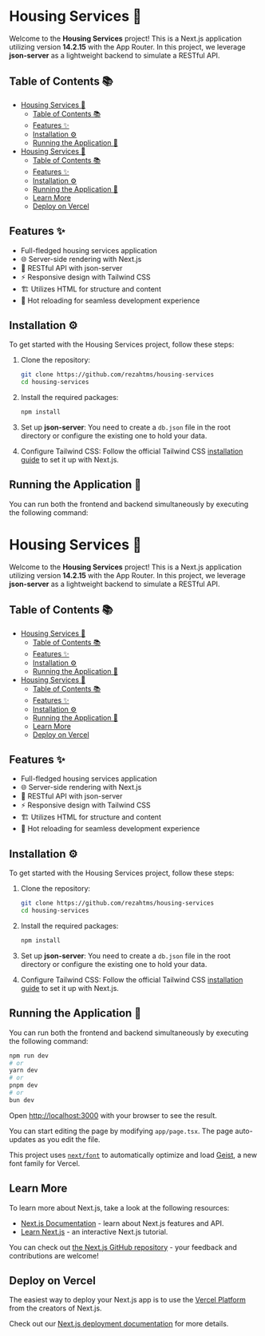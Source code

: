 
# Housing Services 🚀

Welcome to the **Housing Services** project! This is a Next.js application utilizing version **14.2.15** with the App Router. In this project, we leverage **json-server** as a lightweight backend to simulate a RESTful API.

## Table of Contents 📚

- [Housing Services 🚀](#housing-services-)
  - [Table of Contents 📚](#table-of-contents-)
  - [Features ✨](#features-)
  - [Installation ⚙️](#installation-️)
  - [Running the Application 🌟](#running-the-application-)
- [Housing Services 🚀](#housing-services--1)
  - [Table of Contents 📚](#table-of-contents--1)
  - [Features ✨](#features--1)
  - [Installation ⚙️](#installation-️-1)
  - [Running the Application 🌟](#running-the-application--1)
  - [Learn More](#learn-more)
  - [Deploy on Vercel](#deploy-on-vercel)

## Features ✨

- Full-fledged housing services application
- 🌐 Server-side rendering with Next.js
- 💾 RESTful API with json-server
- ⚡ Responsive design with Tailwind CSS
- 🏗️ Utilizes HTML for structure and content
- 🚀 Hot reloading for seamless development experience

## Installation ⚙️

To get started with the Housing Services project, follow these steps:

1. Clone the repository:
   ```bash
   git clone https://github.com/rezahtms/housing-services
   cd housing-services
   ```

2. Install the required packages:
   ```bash
   npm install
   ```

3. Set up **json-server**:
   You need to create a `db.json` file in the root directory or configure the existing one to hold your data.

4. Configure Tailwind CSS:
   Follow the official Tailwind CSS [installation guide](https://tailwindcss.com/docs/guides/nextjs) to set it up with Next.js.

## Running the Application 🌟

You can run both the frontend and backend simultaneously by executing the following command:

# Housing Services 🚀

Welcome to the **Housing Services** project! This is a Next.js application utilizing version **14.2.15** with the App Router. In this project, we leverage **json-server** as a lightweight backend to simulate a RESTful API.

## Table of Contents 📚

- [Housing Services 🚀](#housing-services-)
  - [Table of Contents 📚](#table-of-contents-)
  - [Features ✨](#features-)
  - [Installation ⚙️](#installation-️)
  - [Running the Application 🌟](#running-the-application-)
- [Housing Services 🚀](#housing-services--1)
  - [Table of Contents 📚](#table-of-contents--1)
  - [Features ✨](#features--1)
  - [Installation ⚙️](#installation-️-1)
  - [Running the Application 🌟](#running-the-application--1)
  - [Learn More](#learn-more)
  - [Deploy on Vercel](#deploy-on-vercel)

## Features ✨

- Full-fledged housing services application
- 🌐 Server-side rendering with Next.js
- 💾 RESTful API with json-server
- ⚡ Responsive design with Tailwind CSS
- 🏗️ Utilizes HTML for structure and content
- 🚀 Hot reloading for seamless development experience

## Installation ⚙️

To get started with the Housing Services project, follow these steps:

1. Clone the repository:
   ```bash
   git clone https://github.com/rezahtms/housing-services
   cd housing-services
   ```

2. Install the required packages:
   ```bash
   npm install
   ```

3. Set up **json-server**:
   You need to create a `db.json` file in the root directory or configure the existing one to hold your data.

4. Configure Tailwind CSS:
   Follow the official Tailwind CSS [installation guide](https://tailwindcss.com/docs/guides/nextjs) to set it up with Next.js.

## Running the Application 🌟

You can run both the frontend and backend simultaneously by executing the following command:

```bash
npm run dev
# or
yarn dev
# or
pnpm dev
# or
bun dev
```

Open [http://localhost:3000](http://localhost:3000) with your browser to see the result.

You can start editing the page by modifying `app/page.tsx`. The page auto-updates as you edit the file.

This project uses [`next/font`](https://nextjs.org/docs/app/building-your-application/optimizing/fonts) to automatically optimize and load [Geist](https://vercel.com/font), a new font family for Vercel.

## Learn More

To learn more about Next.js, take a look at the following resources:

- [Next.js Documentation](https://nextjs.org/docs) - learn about Next.js features and API.
- [Learn Next.js](https://nextjs.org/learn) - an interactive Next.js tutorial.

You can check out [the Next.js GitHub repository](https://github.com/vercel/next.js) - your feedback and contributions are welcome!

## Deploy on Vercel

The easiest way to deploy your Next.js app is to use the [Vercel Platform](https://vercel.com/new?utm_medium=default-template&filter=next.js&utm_source=create-next-app&utm_campaign=create-next-app-readme) from the creators of Next.js.

Check out our [Next.js deployment documentation](https://nextjs.org/docs/app/building-your-application/deploying) for more details.
